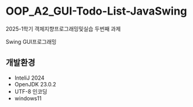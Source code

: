 # OOP_A2_GUI-Todo-List-JavaSwing

2025-1학기 객체지향프로그래밍및실습 두번째 과제

Swing GUI프로그래밍

## 개발환경

- InteliJ 2024
- OpenJDK 23.0.2
- UTF-8 인코딩
- windows11
